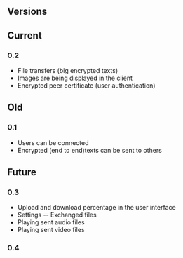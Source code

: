 Versions
---------

## Current

### 0.2
- File transfers (big encrypted texts)
- Images are being displayed in the client
- Encrypted peer certificate (user authentication)

## Old

### 0.1
- Users can be connected
- Encrypted (end to end)texts can be sent to others

## Future

### 0.3

- Upload and download percentage in the user interface
- Settings
-- Exchanged files
- Playing sent audio files
- Playing sent video files

### 0.4